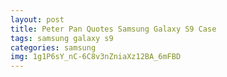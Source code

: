 ```yaml
---
layout: post
title: Peter Pan Quotes Samsung Galaxy S9 Case
tags: samsung galaxy s9
categories: samsung
img: 1g1P6sY_nC-6C8v3nZniaXz12BA_6mFBD
---
```

